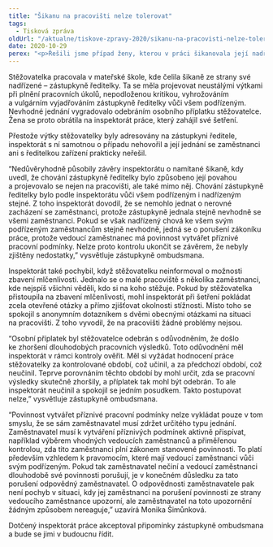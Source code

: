 ```yaml
---
title: "Šikanu na pracovišti nelze tolerovat"
tags:
  - Tisková zpráva
oldUrl: "/aktualne/tiskove-zpravy-2020/sikanu-na-pracovisti-nelze-tolerovat"
date: 2020-10-29
perex: "<p>Řešili jsme případ ženy, kterou v práci šikanovala její nadřízená. Žena se obrátila na inspektorát práce, který v případu neshledal žádné vážné pochybení. Zástupkyně ombudsmana Monika Šimůnková však v šetření inspektorátu shledala pochybení několik. Inspektorát práce vyhověl závěrům zástupkyně a v podobným případech bude postupovat dle jejích doporučení. </p>"
---
```


<!-- imported from the old website -->

<p>Stěžovatelka pracovala v mateřské škole, kde čelila šikaně ze strany své nadřízené – zástupkyně ředitelky. Ta se měla projevovat neustálými výtkami při plnění pracovních úkolů, nepodloženou kritikou, vyhrožováním a vulgárním vyjadřováním zástupkyně ředitelky vůči všem podřízeným. Nevhodné jednání vygradovalo odebráním osobního příplatku stěžovatelce. Žena se proto obrátila na inspektorát práce, který zahájil své šetření. </p><p>Přestože výtky stěžovatelky byly adresovány na zástupkyni ředitele, inspektorát s ní samotnou o případu nehovořil a její jednání se zaměstnanci ani s ředitelkou zařízení prakticky neřešil.</p><p>“Nedůvěryhodně působily závěry inspektorátu o namítané šikaně, kdy uvedl, že chování zástupkyně ředitelky bylo způsobeno její povahou a projevovalo se nejen na pracovišti, ale také mimo něj. Chování zástupkyně ředitelky bylo podle inspektorátu vůči všem podřízeným i nadřízeným stejné. Z toho inspektorát dovodil, že se nemohlo jednat o nerovné zacházení se zaměstnanci, protože zástupkyně jednala stejně nevhodně se všemi zaměstnanci. Pokud se však nadřízený chová ke všem svým podřízeným zaměstnancům stejně nevhodně, jedná se o porušení zákoníku práce, protože vedoucí zaměstnanec má povinnost vytvářet příznivé pracovní podmínky. Nelze proto kontrolu ukončit se závěrem, že nebyly zjištěny nedostatky,” vysvětluje zástupkyně ombudsmana. </p><p>Inspektorát také pochybil, když stěžovatelku neinformoval o možnosti zbavení mlčenlivosti. Jednalo se o malé pracoviště s několika zaměstnanci, kde nejspíš všichni věděli, kdo si na koho stěžuje. Pokud by stěžovatelka přistoupila na zbavení mlčenlivosti, mohl inspektorát při šetření pokládat zcela otevřené otázky a přímo zjišťovat okolnosti stížnosti. Místo toho se spokojil s anonymním dotazníkem s dvěmi obecnými otázkami na situaci na pracovišti. Z toho vyvodil, že na pracovišti žádné problémy nejsou. </p><p>“Osobní příplatek byl stěžovatelce odebrán s odůvodněním, že došlo ke zhoršení dlouhodobých pracovních výsledků. Toto odůvodnění měl inspektorát v rámci kontroly ověřit. Měl si vyžádat hodnocení práce stěžovatelky za kontrolované období, což učinil, a za předchozí období, což neučinil. Teprve porovnáním těchto období by mohl určit, zda se pracovní výsledky skutečně zhoršily, a příplatek tak mohl být odebrán. To ale inspektorát neučinil a spokojil se jedním posudkem. Takto postupovat nelze,” vysvětluje zástupkyně ombudsmana. </p><p>“Povinnost vytvářet příznivé pracovní podmínky nelze vykládat pouze v tom smyslu, že se sám zaměstnavatel musí zdržet určitého typu jednání. Zaměstnavatel musí k vytváření příznivých podmínek aktivně přispívat, například výběrem vhodných vedoucích zaměstnanců a přiměřenou kontrolou, zda tito zaměstnanci plní zákonem stanovené povinnosti. To platí především vzhledem k pravomocím, které mají vedoucí zaměstnanci vůči svým podřízeným. Pokud tak zaměstnavatel nečiní a vedoucí zaměstnanci dlouhodobě své povinnosti porušují, je v konečném důsledku za tato porušení odpovědný zaměstnavatel. O odpovědnosti zaměstnavatele pak není pochyb v situaci, kdy jej zaměstnanci na porušení povinnosti ze strany vedoucího zaměstnance upozorní, ale zaměstnavatel na toto upozornění žádným způsobem nereaguje,” uzavírá Monika Šimůnková. </p><p>Dotčený inspektorát práce akceptoval připomínky zástupkyně ombudsmana a bude se jimi v budoucnu řídit. </p>
